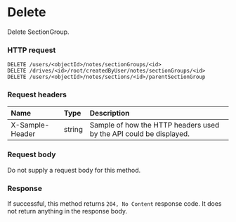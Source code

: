 # Delete

Delete SectionGroup.
### HTTP request
```http
DELETE /users/<objectId>/notes/sectionGroups/<id>
DELETE /drives/<id>/root/createdByUser/notes/sectionGroups/<id>
DELETE /users/<objectId>/notes/sections/<id>/parentSectionGroup

```
### Request headers
| Name       | Type | Description|
|:---------------|:--------|:----------|
| X-Sample-Header  | string  | Sample of how the HTTP headers used by the API could be displayed.|

### Request body
Do not supply a request body for this method.


### Response
If successful, this method returns `204, No Content` response code. It does not return anything in the response body.

<!-- uuid: 28fff1ac-ef09-4e35-bb17-78c289124636\n2015-10-09 15:14:09 UTC -->